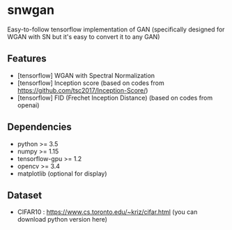 # snwgan
Easy-to-follow tensorflow implementation of GAN (specifically designed for WGAN with SN but it's easy to convert it to any GAN)

## Features
- [tensorflow] WGAN with Spectral Normalization
- [tensorflow] Inception score (based on codes from https://github.com/tsc2017/Inception-Score/)
- [tensorflow] FID (Frechet Inception Distance) (based on codes from openai)

## Dependencies
- python >= 3.5
- numpy >= 1.15
- tensorflow-gpu >= 1.2
- opencv >= 3.4
- matplotlib (optional for display)

## Dataset
- CIFAR10 : https://www.cs.toronto.edu/~kriz/cifar.html (you can download python version here)
